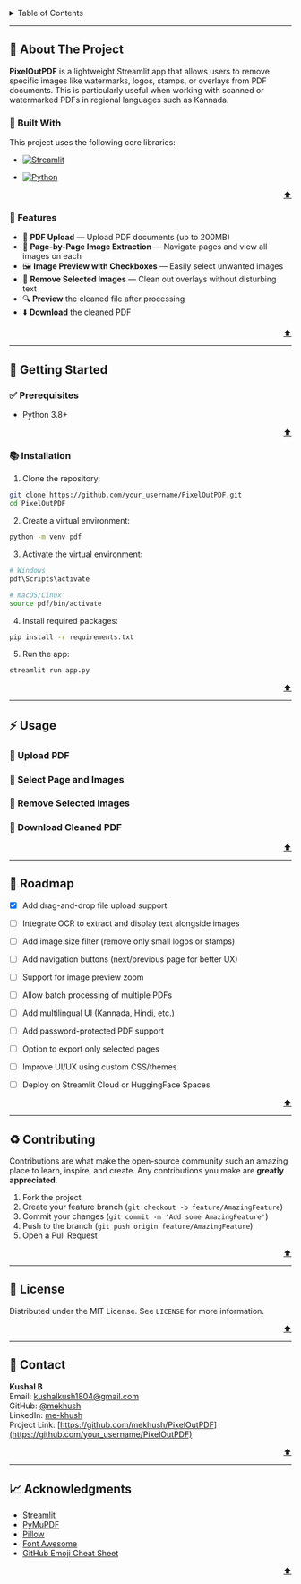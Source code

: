 <a id="readme-top"></a>
<!-- TABLE OF CONTENTS -->
<details>
  <summary>Table of Contents</summary>
  <ol>
    <li>
      <a href="#about-the-project">About The Project</a>
      <ul>
        <li><a href="#built-with">Built With</a></li>
        <li><a href="#features">Features</a></li>
      </ul>
    </li>
    <li>
      <a href="#getting-started">Getting Started</a>
      <ul>
        <li><a href="#prerequisites">Prerequisites</a></li>
        <li><a href="#installation">Installation</a></li>
      </ul>
    </li>
    <li><a href="#usage">Usage</a></li>
    <li><a href="#roadmap">Roadmap</a></li>
    <li><a href="#contributing">Contributing</a></li>
    <li><a href="#license">License</a></li>
    <li><a href="#contact">Contact</a></li>
    <li><a href="#acknowledgments">Acknowledgments</a></li>
  </ol>
</details>


---
## 📄 About The Project

**PixelOutPDF** is a lightweight Streamlit app that allows users to remove specific images like watermarks, logos, stamps, or overlays from PDF documents. This is particularly useful when working with scanned or watermarked PDFs in regional languages such as Kannada.

### 🧱 Built With

This project uses the following core libraries:

* [![Streamlit][streamlit-logo]][streamlit-web]

* [![Python][python-logo]][python-web]

<p align="right"><a href="#readme-top">⬆️</a></p>


### 🧠 Features

- 📄 **PDF Upload** — Upload PDF documents (up to 200MB)
- 📅 **Page-by-Page Image Extraction** — Navigate pages and view all images on each
- 🖼️ **Image Preview with Checkboxes** — Easily select unwanted images
- 🧹 **Remove Selected Images** — Clean out overlays without disturbing text
- 🔍 **Preview** the cleaned file after processing
- ⬇️ **Download** the cleaned PDF
<p align="right"><a href="#readme-top">⬆️</a></p>

---

## 🚀 Getting Started

### ✅ Prerequisites

- Python 3.8+
<p align="right"><a href="#readme-top">⬆️</a></p>

### 📚 Installation

1. Clone the repository:

```bash
git clone https://github.com/your_username/PixelOutPDF.git
cd PixelOutPDF
```

2. Create a virtual environment:

```bash
python -m venv pdf
```

3. Activate the virtual environment:

```bash
# Windows
pdf\Scripts\activate

# macOS/Linux
source pdf/bin/activate
```

4. Install required packages:

```bash
pip install -r requirements.txt
```

5. Run the app:

```bash
streamlit run app.py
```
<p align="right"><a href="#readme-top">⬆️</a></p>

---

## ⚡ Usage

### 📄 Upload PDF

### 📝 Select Page and Images

### 🧹 Remove Selected Images

### 📅 Download Cleaned PDF

<p align="right"><a href="#readme-top">⬆️</a></p>

---

## 🚩 Roadmap
- [x] Add drag-and-drop file upload support
- [ ] Integrate OCR to extract and display text alongside images
- [ ] Add image size filter (remove only small logos or stamps)
- [ ] Add navigation buttons (next/previous page for better UX)
- [ ] Support for image preview zoom
- [ ] Allow batch processing of multiple PDFs
- [ ] Add multilingual UI (Kannada, Hindi, etc.)
- [ ] Add password-protected PDF support
- [ ] Option to export only selected pages
- [ ] Improve UI/UX using custom CSS/themes
- [ ] Deploy on Streamlit Cloud or HuggingFace Spaces


<p align="right"><a href="#readme-top">⬆️</a></p>

---

## ♻️ Contributing

Contributions are what make the open-source community such an amazing place to learn, inspire, and create. Any contributions you make are **greatly appreciated**.

1. Fork the project
2. Create your feature branch (`git checkout -b feature/AmazingFeature`)
3. Commit your changes (`git commit -m 'Add some AmazingFeature'`)
4. Push to the branch (`git push origin feature/AmazingFeature`)
5. Open a Pull Request


<p align="right"><a href="#readme-top">⬆️</a></p>

---

## 📆 License

Distributed under the MIT License. See `LICENSE` for more information.

<p align="right"><a href="#readme-top">⬆️</a></p>

---

## 📢 Contact

**Kushal B**\
Email: [kushalkush1804@gmail.com](mailto\:kushalkush1804@gmail.com)\
GitHub: [@mekhush](https://github.com/mekhush)\
LinkedIn: [me-khush](https://www.linkedin.com/in/me-khush)\
Project Link: [https://github.com/mekhush/PixelOutPDF](https://github.com/your_username/PixelOutPDF)

<p align="right"><a href="#readme-top">⬆️</a></p>

---

## 📈 Acknowledgments

- [Streamlit][streamlit-web]
- [PyMuPDF][pymupdf-lib]
- [Pillow][pillow-lib]
- [Font Awesome][font-awe]
- [GitHub Emoji Cheat Sheet][gitHub-emoji-cheat-sheet]

<p align="right"><a href="#readme-top">⬆️</a></p>



[streamlit-logo]: https://img.shields.io/badge/Streamlit-FF4B4B?style=for-the-badge&logo=streamlit&logoColor=white
[streamlit-web]: https://streamlit.io/
[python-logo]: https://img.shields.io/badge/Python-3776AB?style=for-the-badge&logo=python&logoColor=white
[python-web]: https://www.python.org/

[pymupdf-lib]: https://pymupdf.readthedocs.io/en/latest/
[pillow-lib]: https://python-pillow.org/
[font-awe]: https://fontawesome.com
[gitHub-emoji-cheat-sheet]: https://www.webpagefx.com/tools/emoji-cheat-sheet
